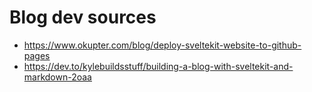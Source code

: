 # Blog dev sources
* https://www.okupter.com/blog/deploy-sveltekit-website-to-github-pages
* https://dev.to/kylebuildsstuff/building-a-blog-with-sveltekit-and-markdown-2oaa